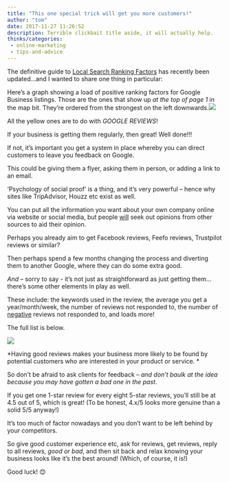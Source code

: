 ```yaml
---
title: "This one special trick will get you more customers!"
author: "tom"
date: 2017-11-27 11:26:52
description: Terrible clickbait title aside, it will actually help.
thinks/categories: 
 - online-marketing
 - tips-and-advice
---
```


The definitive guide to [Local Search Ranking Factors](http://www.localseoguide.com/guides/local-seo-ranking-factors/) has recently been updated...and I wanted to share one thing in particular:

Here’s a graph showing a load of positive ranking factors for Google Business listings. Those are the ones that show up *at the top of page 1* in the map bit. They’re ordered from the strongest on the left downwards.[![](images/blog/Local-Ranking-Factors-Graph-2017.png)](http://www.localseoguide.com/guides/local-seo-ranking-factors/)

All the yellow ones are to do with *GOOGLE REVIEWS*!

If your business is getting them regularly, then great! Well done!!!

If not, it’s important you get a system in place whereby you can direct customers to leave you feedback on Google.

This could be giving them a flyer, asking them in person, or adding a link to an email.

‘Psychology of social proof’ is a thing, and it’s very powerful – hence why sites like TripAdvisor, Houzz etc exist as well.

You can put all the information you want about your own company online via website or social media, but people <u>will</u> seek out opinions from other sources to aid their opinion.

Perhaps you already aim to get Facebook reviews, Feefo reviews, Trustpilot reviews or similar?

Then perhaps spend a few months changing the process and diverting them to another Google, where they can do some extra good.

*And* – sorry to say - it’s not just as straightforward as just getting them…there’s some other elements in play as well.

These include: the keywords used in the review, the average you get a year/month/week, the number of reviews not responded to, the number of <u>negative</u> reviews not responded to, and loads more!

The full list is below.

[![](images/blog/Local-Ranking-Factors-Graph-2017-v2.png.jpg)](http://www.localseoguide.com/guides/local-seo-ranking-factors/)

*Having good reviews makes your business more likely to be found by potential customers who are interested in your product or service. *

So don’t be afraid to ask clients for feedback – *and don’t baulk at the idea because you may have gotten a bad one in the past*.

If you get one 1-star review for every eight 5-star reviews, you’ll still be at 4.5 out of 5, which is great! (To be honest, 4.x/5 looks more genuine than a solid 5/5 anyway!)

It’s too much of factor nowadays and you don’t want to be left behind by your competitors.

So give good customer experience etc, ask for reviews, get reviews, reply to all reviews, *good or bad*, and then sit back and relax knowing your business looks like it’s the best around! (Which, of course, it is!)

Good luck! &#x1f60a;



